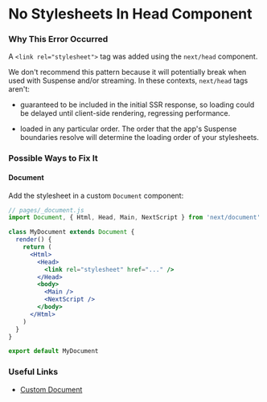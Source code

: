 # No Stylesheets In Head Component

### Why This Error Occurred

A `<link rel="stylesheet">` tag was added using the `next/head` component.

We don't recommend this pattern because it will potentially break when used with Suspense and/or streaming. In these contexts, `next/head` tags aren't:

- guaranteed to be included in the initial SSR response, so loading could be delayed until client-side rendering, regressing performance.

- loaded in any particular order. The order that the app's Suspense boundaries resolve will determine the loading order of your stylesheets.

### Possible Ways to Fix It

#### Document

Add the stylesheet in a custom `Document` component:

```jsx
// pages/_document.js
import Document, { Html, Head, Main, NextScript } from 'next/document'

class MyDocument extends Document {
  render() {
    return (
      <Html>
        <Head>
          <link rel="stylesheet" href="..." />
        </Head>
        <body>
          <Main />
          <NextScript />
        </body>
      </Html>
    )
  }
}

export default MyDocument
```

### Useful Links

- [Custom Document](https://nextjs.org/docs/advanced-features/custom-document)
